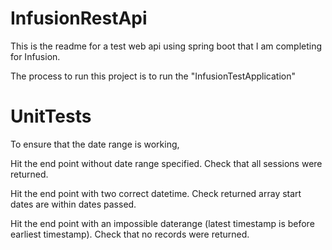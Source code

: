 # InfusionRestApi

This is the readme for a test web api using spring boot that I am completing for Infusion.

The process to run this project is to run the "InfusionTestApplication"

# UnitTests
To ensure that the date range is working,

Hit the end point without date range specified. Check that all sessions were returned.

Hit the end point with two correct datetime. Check returned array start dates are within dates passed.

Hit the end point with an impossible daterange (latest timestamp is before earliest timestamp). Check that no records were returned.


